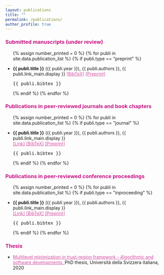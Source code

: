 ```yaml
---
layout: publications
title: ""
permalink: /publications/
author_profile: true
---
```


### <span style="color:rgb(199, 21, 133)"> Submitted manuscripts (under review)
<ul class="preprint_list">
{% assign number_printed = 0 %}
{% for publi in site.data.publication_list %}
{% if publi.type == "preprint" %}

<li ><p>
<b>{{ publi.title }}</b> ({{ publi.year }}), {{ publi.authors }}, {{ publi.link_main.display }}
<a href="javascript:toggleBibtex('{{ publi.label }}')" style="color:rgb(199, 21, 133,0.75);">[BibTeX]</a>
<a href="{{ publi.link_pre.url }}" target="_blank" style="color:rgb(199, 21, 133,0.75);">[Preprint]</a> 
</p>
<div id="bib_{{ publi.label }}" class="bibtex noshow">
<pre>
{{ publi.bibtex }}
</pre>
</div>
</li>

{% endif %}
{% endfor %}

</ul>

### <span style="color:rgb(199, 21, 133)"> Publications in peer-reviewed journals and book chapters
<!-- Generated from JabRef by PubList by Truong Nghiem at 11:44 on 2015.09.10. -->
<ul class="biblist">

{% assign number_printed = 0 %}
{% for publi in site.data.publication_list %}
{% if publi.type == "journal" %}

<li ><p>
<b>{{ publi.title }}</b> ({{ publi.year }}), {{ publi.authors }}, {{ publi.link_main.display }}
<br> 
<a href="{{ publi.link_main.url }}" target="_blank" style="color:rgb(199, 21, 133,0.75);">[Link]</a>
<a href="javascript:toggleBibtex('{{ publi.label }}')" style="color:rgb(199, 21, 133,0.75);">[BibTeX]</a>
<a href="{{ publi.link_pre.url }}" target="_blank" style="color:rgb(199, 21, 133,0.75);">[Preprint]</a> 
</p>
<div id="bib_{{ publi.label }}" class="bibtex noshow">
<pre>
{{ publi.bibtex }}
</pre>
</div>
</li>

{% endif %}
{% endfor %}

</ul>

### <span style="color:rgb(199, 21, 133)"> Publications in peer-reviewed conference proceedings
<ul class="biblist">

{% assign number_printed = 0 %}
{% for publi in site.data.publication_list %}
{% if publi.type == "inproceeding" %}

<li ><p>
<b>{{ publi.title }}</b> ({{ publi.year }}), {{ publi.authors }}, {{ publi.link_main.display }}
<br> 
<a href="{{ publi.link_main.url }}" target="_blank" style="color:rgb(199, 21, 133,0.75);">[Link]</a>
<a href="javascript:toggleBibtex('{{ publi.label }}')" style="color:rgb(199, 21, 133,0.75);">[BibTeX]</a>
<a href="{{ publi.link_pre.url }}" target="_blank" style="color:rgb(199, 21, 133,0.75);">[Preprint]</a> 
</p>
<div id="bib_{{ publi.label }}" class="bibtex noshow">
<pre>
{{ publi.bibtex }}
</pre>
</div>
</li>

{% endif %}
{% endfor %}

</ul>

### <span style="color:rgb(199, 21, 133)"> Thesis
*  <a href="https://doc.rero.ch/record/330121/files/2020INFO021.pdf" style="color:rgb(199, 21, 133,0.75);"> Multilevel minimization in trust-region framework - Algorithmic and software developments. </a> PhD thesis, Università della Svizzera italiana, 2020
